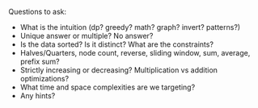Questions to ask:

- What is the intuition (dp? greedy? math? graph? invert? patterns?) 
- Unique answer or multiple? No answer?
- Is the data sorted? Is it distinct? What are the constraints?
- Halves/Quarters, node count, reverse, sliding window, sum, average, prefix sum?
- Strictly increasing or decreasing? Multiplication vs addition optimizations?
- What time and space complexities are we targeting?
- Any hints?